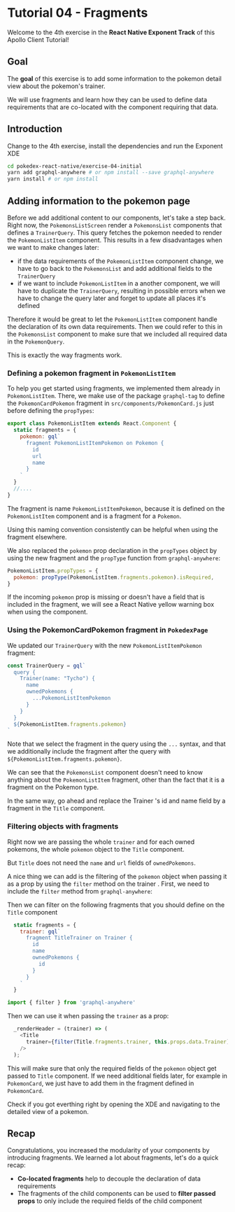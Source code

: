 # Tutorial 04 - Fragments

Welcome to the 4th exercise in the **React Native Exponent Track** of this Apollo Client Tutorial!

## Goal

The **goal** of this exercise is to add some information to the pokemon detail view about the pokemon's trainer.

We will use fragments and learn how they can be used to define data requirements that are co-located with the component requiring that data.

## Introduction

Change to the 4th exercise, install the dependencies and run the Exponent XDE

```sh
cd pokedex-react-native/exercise-04-initial
yarn add graphql-anywhere # or npm install --save graphql-anywhere
yarn install # or npm install
```

## Adding information to the pokemon page

Before we add additional content to our components, let's take a step back.
Right now, the `PokemonsListScreen` render a `PokemonsList` components that defines a `TrainerQuery`.
This query fetches the pokemon needed to render the `PokemonListItem` component.
This results in a few disadvantages when we want to make changes later:

* if the data requirements of the `PokemonListItem` component change, we have to go back to the `PokemonsList` and
add additional fields to the `TrainerQuery`
* if we want to include `PokemonListItem` in a another component, we will have to duplicate the `TrainerQuery`,
resulting in possible errors when we have to change the query later and forget to update all places it's defined

Therefore it would be great to let the `PokemonListItem` component handle the declaration of its own data requirements.
Then we could refer to this in the `PokemonsList` component to make sure that we included all required data in the
`PokemonQuery`.

This is exactly the way fragments work.

### Defining a pokemon fragment in `PokemonListItem`

To help you get started using fragments, we implemented them already in `PokemonListItem`.
There, we make use of the package `graphql-tag` to define the `PokemonCardPokemon`
fragment in `src/components/PokemonCard.js` just before defining the `propTypes`:

```js
export class PokemonListItem extends React.Component {
  static fragments = {
    pokemon: gql`
      fragment PokemonListItemPokemon on Pokemon {
        id
        url
        name
      }
    `
  }
  //....
}
```

The fragment is name `PokemonListItemPokemon`, because it is defined on the `PokemonListItem` component and is a
fragment for a `Pokemon`.

Using this naming convention consistently can be helpful when using the fragment elsewhere.

We also replaced the `pokemon` prop declaration in the `propTypes` object by using the new fragment and
the `propType` function from `graphql-anywhere`:

```js
PokemonListItem.propTypes = {
  pokemon: propType(PokemonListItem.fragments.pokemon).isRequired,
}
```

If the incoming `pokemon` prop is missing or doesn't have a field that is included in the fragment,
we will see a React Native yellow warning box when using the component.

### Using the PokemonCardPokemon fragment in `PokedexPage`

We updated our `TrainerQuery` with the new `PokemonListItemPokemon` fragment:

```js
const TrainerQuery = gql`
  query {
    Trainer(name: "Tycho") {
      name
      ownedPokemons {
        ...PokemonListItemPokemon
      }
    }
  }
  ${PokemonListItem.fragments.pokemon}
`
```

Note that we select the fragment in the query using the `...` syntax, and that we additionally include the fragment
after the query with `${PokemonListItem.fragments.pokemon}`.

We can see that the `PokemonsList` component doesn't need to know anything about the `PokemonListItem` fragment,
other than the fact that it is a fragment on the Pokemon type.

In the same way, go ahead and replace the Trainer 's id and name field by a fragment in the `Title` component.

### Filtering objects with fragments

Right now we are passing the whole `trainer` and for each owned pokemons, the whole `pokemon` object to the `Title` component.

But `Title` does not need the `name` and `url` fields of `ownedPokemons`.

A nice thing we can add is the filtering of the `pokemon` object when passing it as a prop by using the `filter`
method on the trainer . First, we need to include the `filter` method from `graphql-anywhere`:

Then we can filter on the following fragments that you should define on the `Title` component

```js
  static fragments = {
    trainer: gql`
      fragment TitleTrainer on Trainer {
        id
        name
        ownedPokemons {
          id
        }
      }
    `
  }
```

```js
import { filter } from 'graphql-anywhere'
```

Then we can use it when passing the `trainer` as a prop:

```js
  _renderHeader = (trainer) => (
    <Title
      trainer={filter(Title.fragments.trainer, this.props.data.Trainer)}
    />
  );
```

This will make sure that only the required fields of the `pokemon` object get passed to `Title` component.
If we need additional fields later, for example in `PokemonCard`, we just have to add them in the fragment defined
in `PokemonCard`.

Check if you got everthing right by opening the XDE and navigating to the detailed view of a pokemon.

## Recap

Congratulations, you increased the modularity of your components by introducing fragments.
We learned a lot about fragments, let's do a quick recap:

* **Co-located fragments** help to decouple the declaration of data requirements
* The fragments of the child components can be used to **filter passed props** to only include the required
fields of the child component
